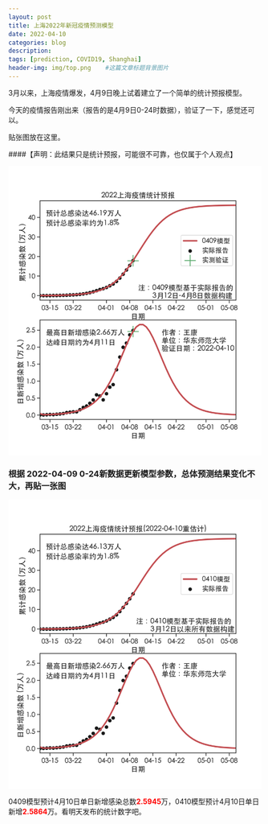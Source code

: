 ```yaml
---
layout: post
title: 上海2022年新冠疫情预测模型
date: 2022-04-10
categories: blog
description: 
tags: [prediction, COVID19, Shanghai]
header-img: img/top.png    #这篇文章标题背景图片
---
```


3月以来，上海疫情爆发，4月9日晚上试着建立了一个简单的统计预报模型。

今天的疫情报告刚出来（报告的是4月9日0-24时数据），验证了一下，感觉还可以。

贴张图放在这里。

####【声明：此结果只是统计预报，可能很不可靠，也仅属于个人观点】

<center>
<p><img src="/img/SH2022_2022-04-10.png" align="center"></p>
</center>

### 根据 2022-04-09 0-24新数据更新模型参数，总体预测结果变化不大，再贴一张图

<center>
<p><img src="/img/SH2022_2022-04-10_fully_new_update.png" align="center"></p>
</center>

0409模型预计4月10日单日新增感染总数<span style="color:red">**2.5945**</span>万，0410模型预计4月10日单日新增<span style="color:red">**2.5864**</span>万。看明天发布的统计数字吧。

